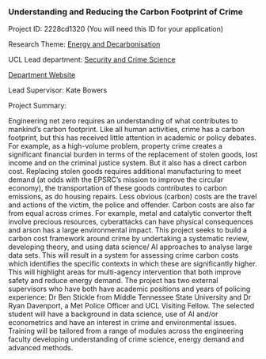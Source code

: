 ### Understanding and Reducing the Carbon Footprint of Crime

Project ID: 2228cd1320
(You will need this ID for your application)

Research Theme: [Energy and Decarbonisation](../themes/energy and-decarbonisation.md)

UCL Lead department: [Security and Crime Science](../departments/security-and-crime-science.md)

[Department Website](https://www.ucl.ac.uk/security-crime-science)

Lead Supervisor: Kate Bowers

Project Summary:

Engineering net zero requires an understanding of what contributes to mankind’s carbon footprint. Like all human activities, crime has a carbon footprint, but this has received little attention in academic or policy debates. For example, as a high-volume problem, property crime creates a significant financial burden in terms of the replacement of stolen goods, lost income and on the criminal justice system. But it also has a direct carbon cost. Replacing stolen goods requires additional manufacturing to meet demand (at odds with the EPSRC’s mission to improve the circular economy), the transportation of these goods contributes to carbon emissions, as do housing repairs. Less obvious (carbon) costs are the travel and actions of the victim, the police and offender. Carbon costs are also far from equal across crimes. For example, metal and catalytic convertor theft involve precious resources, cyberattacks can have physical consequences and arson has a large environmental impact.  This project seeks to build a carbon cost framework around crime by undertaking a systematic review, developing theory, and using data science/ AI approaches to analyse large data sets. This will result in a system for assessing crime carbon costs which identifies the specific contexts in which these are significantly higher. This will highlight areas for multi-agency intervention that both improve safety and reduce energy demand. The project has two external supervisors who have both have academic positions and years of policing experience: Dr Ben Stickle from Middle Tennessee State University and Dr Ryan Davenport, a Met Police Officer and UCL Visiting Fellow. The selected student will have a background in data science, use of AI and/or econometrics and have an interest in crime and environmental issues. Training will be tailored from a range of modules across the engineering faculty developing understanding of crime science, energy demand and advanced methods.
